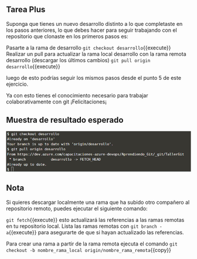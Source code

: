 
## Tarea Plus

Suponga que tienes un nuevo desarrollo distinto a lo que completaste en los pasos anteriores, lo que debes hacer para seguir trabajando con el repositorio que clonaste en los primeros pasos es:

Pasarte a la rama de desarrollo `git checkout desarrollo`{{execute}}
Realizar un pull para actualizar la rama local desarrollo con la rama remota desarrollo (descargar los últimos cambios) `git pull origin desarrollo`{{execute}}

luego de esto podrías seguir los mismos pasos desde el punto 5 de este ejercicio.

Ya con esto tienes el conocimiento necesario para trabajar colaborativamente con git ¡Felicitaciones¡

## Muestra de resultado esperado

![Resultado esperado](./assets/12.png)

## Nota 

Si quieres descargar localmente una rama que ha subido otro compañero al repositorio remoto, puedes ejecutar el siguiente comando:

`git fetch`{{execute}} esto actualizará las referencias a las ramas remotas en tu repositorio local.
Lista las ramas remotas con `git branch -a`{{execute}} para asegurarte de que si hayan actualizado las referencias.

Para crear una rama a partir de la rama remota ejecuta el comando `git checkout -b nombre_rama_local origin/nombre_rama_remota`{{copy}}